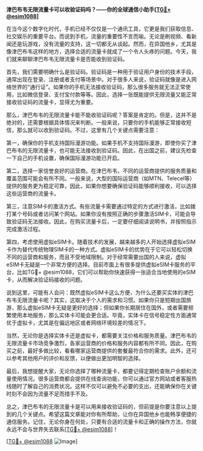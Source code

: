 **津巴布韦无限流量卡可以收验证码吗？——你的全球通信小助手[[TG💪+ @esim1088](https://t.me/s/esim1088)]**

在当今这个数字化时代，手机已经不仅仅是一个通讯工具，它更是我们获取信息、社交娱乐的重要平台。而说到手机，流量的重要性不言而喻。无论是刷视频、看新闻还是玩游戏，没有流量的支持，这一切都无从谈起。然而，在异国他乡，尤其是像津巴布韦这样的地方，选择合适的流量卡就成了一个令人头疼的问题。今天，我们就来聊聊津巴布韦无限流量卡是否能收到验证码。

首先，我们需要明确什么是验证码。验证码是一种用于验证用户身份的技术手段，通常出现在登录、注册或者支付等场景中。对于很多人来说，验证码就像是进入网络世界的“通行证”。如果你的手机无法接收验证码，那么很多服务就无法正常使用，比如微信登录、支付宝付款等等。因此，选择一张既能提供无限流量又能正常接收验证码的流量卡，显得尤为重要。

那么，津巴布韦的无限流量卡能不能收验证码呢？答案是肯定的。但是，这并不是绝对的，还需要根据具体情况来判断。一般来说，只要你的手机能够正常接收短信，那么就可以收到验证码。不过，这里有几个关键点需要注意：

第一，确保你的手机支持国际漫游功能。如果手机不支持国际漫游，即使你买了津巴布韦的无限流量卡，也可能无法接收到验证码。因此，在出国之前，建议先检查一下自己的手机设置，确保国际漫游功能已开启。

第二，选择一家信誉良好的运营商。在津巴布韦，不同的运营商提供的服务质量和覆盖范围可能会有所不同。一般来说，大型的国际运营商（如MTN、Telecel等）提供的服务更为稳定可靠，因此，如果你想要确保验证码能够顺利接收，可以选择这些运营商的流量卡。

第三，注意SIM卡的激活方式。有些流量卡需要通过特定的方式进行激活，比如拨打某个号码或者访问某个网站。如果你没有按照正确的步骤激活SIM卡，可能会导致验证码无法接收。因此，在购买流量卡后，一定要仔细阅读说明书，并按照指示完成激活过程。

第四，考虑使用虚拟eSIM卡。随着技术的发展，越来越多的人开始选择虚拟eSIM卡作为替代传统物理SIM卡的一种方式。虚拟eSIM卡的优势在于它可以轻松切换不同的运营商和服务，而且不受地域限制。对于经常需要出国的人来说，虚拟eSIM卡无疑是一个非常方便的选择。目前市面上有很多提供虚拟eSIM卡服务的平台，比如TG💪+ @esim1088，它们可以帮助你快速获得一张适合当地使用的eSIM卡，从而解决验证码接收的问题。

说到这里，可能有人会问：既然虚拟eSIM卡这么方便，为什么还要买实体的津巴布韦无限流量卡呢？其实，这取决于个人的需求和习惯。如果你只是短期出国旅游，那么虚拟eSIM卡无疑是更好的选择；但如果你长期居住在国外，或者需要频繁使用本地服务，那么实体卡可能会更合适。毕竟，实体卡在信号稳定性方面通常优于虚拟卡，尤其是在偏远地区或者网络环境较差的情况下。

当然，无论你是选择实体卡还是虚拟卡，都需要关注价格和服务质量。津巴布韦的无限流量卡市场竞争激烈，各家运营商的价格和服务内容都有所不同。因此，在购买之前，最好多做比较，看看哪家运营商提供的套餐最符合你的需求。此外，还可以参考其他用户的评价和反馈，以便做出更加明智的选择。

最后，我想提醒大家，无论你选择了哪种流量卡，都要记得定期检查账户余额和流量使用情况。很多运营商都会提供在线查询功能，你可以通过官方网站或者客服热线随时了解自己的消费状况。这样不仅可以避免不必要的支出，还能确保你在关键时刻不会因为流量不足而措手不及。

总之，津巴布韦的无限流量卡是可以用来接收验证码的，但前提是你要注意以上提到的几个关键点。希望这篇文章能对你有所帮助，让你在异国他乡也能畅享便捷的通信服务。记住，无论你身在何处，只要有合适的流量卡和正确的操作方法，你就永远不会与世界失去联系[[TG💪+ @esim1088](https://t.me/s/esim1088)]！

[[TG💪+ @esim1088](https://t.me/s/esim1088) ![Image](https://i.postimg.cc/4NQfJmqS/Snipaste-2025-05-13-00-14-12.png)]